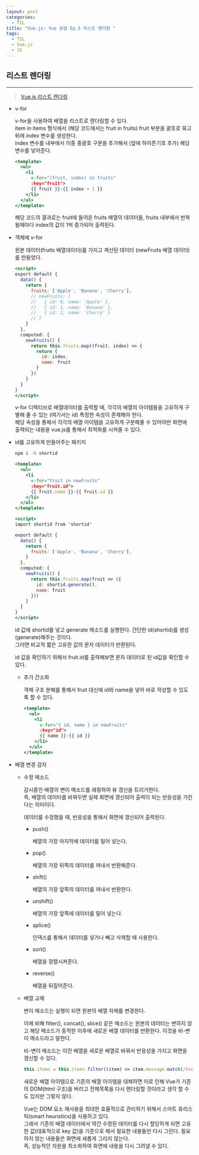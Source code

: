 ```yaml
---
layout: post
categories:
  - TIL
title: "Vue.js: Vue 문법 Ep.5 리스트 렌더링 "
tags:
  - TIL
  - Vue.js
  - JS
---
```

## __리스트 렌더링__
---

>[Vue.js 리스트 렌더링](https://v3-docs.vuejs-korea.org/guide/essentials/list.html)

- v-for
  
  v-for을 사용하여 배열을 리스트로 렌더링할 수 있다.  
  item in items 형식에서 (해당 코드에서는 fruit in fruits) fruit 부분을 괄호로 묶고 뒤에 index 변수를 생성한다.  
  index 변수를 내부에서 이중 중괄호 구문을 추가해서 (앞에 하이픈기호 추가) 해당 변수를 넣어준다.
  
  ```jsx
  <template>
    <ul>
      <li
        v-for="(fruit, index) in fruits"
        :key="fruit">
        {{ fruit }}-{{ index + 1 }}
      </li>
    </ul>
  </template>
  ```
  
  해당 코드의 결과로는 fruit에 들어온 fruits 배열의 데이터들, fruits 내부에서 반복될때마다 index의 값이 1씩 증가되어 출력된다.
    
- 객체에 v-for
  
  원본 데이터(fruits 배열데이터)를 가지고 계산된 데이터 (newFruits 배열 데이터)를 만들었다.
  
  ```jsx
  <script>
  export default {
    data() {
      return {
        fruits: ['Apple', 'Banana', 'Cherry'],
        // newFruits: [
        //   { id: 0, name: 'Apple' },
        //   { id: 1, name: 'Banana' },
        //   { id: 2, name: 'Cherry' }
        // ]
      }
    },
    computed: {
      newFruits() {
        return this.fruits.map((fruit, index) => {
          return {
            id: index,
            name: fruit
          }
        })
      }
    }
  }
  </script>
  ```
  
  v-for 디렉티브로 배열데이터를 출력할 때, 각각의 배열의 아이템들을 고유하게 구별해 줄 수 있는 (여기서는 id) 특정한 속성이 존재해야 한다.   
  해당 속성을 통해서 각각의 배열 아이템을 고유하게 구분해줄 수 있어야만 화면에 출력되는 내용을 vue.js를 통해서 최적화를 시켜줄 수 있다.
  
- id를 고유하게 만들어주는 패키지
  
  ```bash
  npm i -D shortid
  ```
  
  ```jsx
  <template>
    <ul>
      <li
        v-for="fruit in newFruits"
        :key="fruit.id">
        {{ fruit.name }}-{{ fruit.id }}
      </li>
    </ul>
  </template>
  
  <script>
  import shortid from 'shortid'
  
  export default {
    data() {
      return {
        fruits: ['Apple', 'Banana', 'Cherry'],
      }
    },
    computed: {
      newFruits() {
        return this.fruits.map(fruit => ({
          id: shortid.generate(),
          name: fruit
        }))
      }
    }
  }
  </script>
  ```
  
  id 값에 shortid를 넣고 generate 메소드를 실행한다. 간단한 id(shortid)를 생성(generate)해주는 것이다.  
  그러면 비교적 짧은 고유한 값의 문자 데이터가 반환된다.
  
  id 값을 확인하기 위해서 fruit.id를 출력해보면 문자 데이터로 된 id값을 확인할 수 있다.
  
  - 추가 간소화
    
    객체 구조 분해를 통해서 fruit 대신에 id와 name을 넣어 바로 작성할 수 있도록 할 수 있다.
    
    ```jsx
    <template>
      <ul>
        <li
          v-for="{ id, name } in newFruits"
          :key="id">
          {{ name }}-{{ id }}
        </li>
      </ul>
    </template>
    ```
        
- 배열 변경 감지
  - 수정 메소드
    
    감시중인 배열의 변이 메소드를 래핑하여 뷰 갱신을 트리거한다.  
    즉, 배열의 데이터를 바꿔두면 실제 화면에 갱신되어 출력이 되는 반응성을 가진다는 의미이다. 
    
    데이터를 수정했을 때, 반응성을 통해서 화면에 갱신되어 출력된다.
    
    - push()
      
      배열의 가장 마지막에 데이터를 밀어 넣는다.
      
    - pop()
      
      배열의 가장 뒤쪽의 데이터를 꺼내서 반환해준다.
      
    - shift()
      
      배열의 가장 앞쪽의 데이터를 꺼내서 반환한다.
        
    - unshift()
      
      배열의 가장 앞쪽에 데이터를 밀어 넣는다.
        
    - splice()
      
      인덱스를 통해서 데이터를 넣거나 빼고 삭제할 때 사용한다.
      
    - sort()
      
      배열을 정렬시켜준다.
      
    - reverse()
      
      배열을 뒤짚어준다.
          
  - 배열 교체
    
    변이 메소드는 실행이 되면 원본의 배열 자체를 변경한다.
    
    이에 비해 filter(), concat(), slice() 같은 메소드는 원본의 데이터는 변하지 않고 해당 메소드가 동작한 이후에 새로운 배열 데이터를 반환한다. 이것을 비-변이 메소드라고 말한다.
    
    비-변이 메소드는 이전 배열을 새로운 배열로 바꿔서 반응성을 가지고 화면을 갱신할 수 있다.
    
    ```jsx
    this.items = this.items.filter((item) => item.message.match(/Foo/))
    ```
    
    새로운 배열 아이템으로 기존의 배열 아이템을 대체하면 이로 인해 Vue가 기존의 DOM(html 구조)을 버리고 전체목록을 다시 렌더링할 것이라고 생각 할 수도 있지만 그렇지 않다.
    
    Vue는 DOM 요소 재사용을 최대한 효율적으로 관리하기 위해서 스마트 휴리스틱(smart heuristics)을 사용하고 있다.  
    그래서 기존의 배열 데이터에서 약간 수정된 데이터를 다시 할당하게 되면 고유한 값(대표적으로 key 값)을 기준으로 해서 필요한 내용들만 다시 그린다. 필요하지 않는 내용들은 화면에 새롭게 그리지 않는다.   
    즉, 성능적인 자원을 최소화하여 화면에 내용을 다시 그려낼 수 있다.